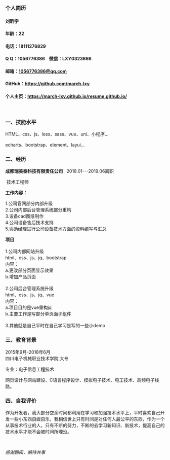 ### 个人简历

#### 刘昕宇
#### 年龄：22 
#### 电话：18111276829
#### Q Q：1056776386    &nbsp; &nbsp;微信：LXY0323666
#### 邮箱：1056776386@qq.com
#### GitHub：https://github.com/march-lxy
#### 个人主页：https://march-lxy.github.io/resume.github.io/
<br>

### 一、技能水平

HTML、css、js、less、sass、vue、uni、小程序...

echarts、bootstrap、element、layui...

### 二、经历

**成都瑞美泰科技有限责任公司**  &nbsp;&nbsp;2018.01---2019.06离职

&nbsp;技术工程师

**工作内容：**

1.公司官网部分内部升级<br>
2.公司内部后台管理系统部分重构<br>
3.设备cad图纸制作<br>
4.公司设备售后技术支持<br> 
5.协助经理进行公司设备技术方面的资料编写与汇总<br> 

**项目**
<br><br>
1.公司内部网站升级<br>
    html、css、js、jq、bootstrap<br>
内容：<br>
a.更改部分页面显示效果<br>
b.增加产品页面
<br><br>
2.公司后台管理系统升级<br>
    html、css、js、jq、vue <br>
内容：<br>
a.项目目的是vue重构jq<br>
b.主要工作是写部分单页面子组件
<br><br>
3.其他就是自己平时在自己学习是写的一些小demo<br>



### 三、教育背景

2015年9月-2018年6月   
四川电子机械职业技术学院   大专

专业：电子信息工程技术

网页设计与网站建设、C语言程序设计、模拟电子技术、电工技术、高频电子线路。


### 四、自我评价

作为开发者，我大部分空余时间都利用在学习和加强技术水平上，平时喜欢自己开发一些小东西自娱自乐，我相信世上只有时间是对任何人最公平的东西，作为一个从事技术行业的人，只有不断的努力，不断的去学习新知识、新技术，提高自己的技术水平才能不会被时间所埋没。

<br>

 *感谢翻阅，期待共事*
